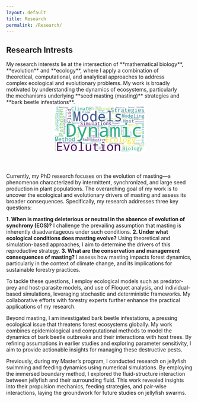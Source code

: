 ```yaml
---
layout: default
title: Research
permalink: /Research/
---
```


## Research Intrests

<div style="display: flex; align-items: center; justify-content: space-between; align-items: flex-start;">

<!-- Text Section -->
<div style="flex: 1; margin-right: 20px;">
My research interests lie at the intersection of **mathematical biology**, **evolution** and **ecology**, where I apply a combination of theoretical, computational, and analytical approaches to address complex ecological and evolutionary problems. My work is broadly motivated by understanding the dynamics of ecosystems, particularly the mechanisms underlying **seed masting (masting)** strategies and **bark beetle infestations**. 
</div>
</div>

 <!-- Image Section -->
 <div style="text-align: center; flex: 0 0 250px;">
 <img src="IntrestsCloud.png" alt="Research Intrests" style="max-width: 250px; margin-bottom: 20px;">
 </div>

 </div><br>
 

Currently, my PhD research focuses on the evolution of masting—a phenomenon characterized by intermittent, synchronized, and large seed production in plant populations. The overarching goal of my work is to uncover the ecological and evolutionary drivers of masting and assess its broader consequences. Specifically, my research addresses three key questions:

**1. When is masting deleterious or neutral in the absence of evolution of synchrony (EOS)?** 
I challenge the prevailing assumption that masting is inherently disadvantageous under such conditions.
**2. Under what ecological conditions does masting evolve?** 
Using theoretical and simulation-based approaches, I aim to determine the drivers of this reproductive strategy.
**3. What are the conservation and management consequences of masting?** 
I assess how masting impacts forest dynamics, particularly in the context of climate change, and its implications for sustainable forestry practices.

To tackle these questions, I employ ecological models such as predator-prey and host-parasite models, and use of Floquet analysis, and individual-based simulations, leveraging stochastic and deterministic frameworks. My collaborative efforts with forestry experts further enhance the practical applications of my research.

Beyond masting, I am investigated bark beetle infestations, a pressing ecological issue that threatens forest ecosystems globally. My work combines epidemiological and computational methods to model the dynamics of bark beetle outbreaks and their interactions with host trees. By refining assumptions in earlier studies and exploring parameter sensitivity, I aim to provide actionable insights for managing these destructive pests.

Previously, during my Master’s program, I conducted research on jellyfish swimming and feeding dynamics using numerical simulations. By employing the immersed boundary method, I explored the fluid-structure interaction between jellyfish and their surrounding fluid. This work revealed insights into their propulsion mechanics, feeding strategies, and pair-wise interactions, laying the groundwork for future studies on jellyfish swarms.

